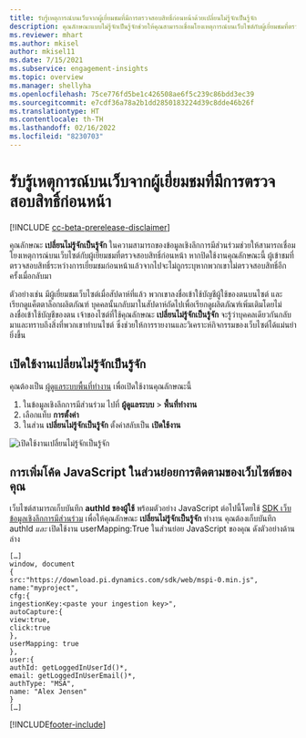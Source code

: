 ```yaml
---
title: รับรู้เหตุการณ์บนเว็บจากผู้เยี่ยมชมที่มีการตรวจสอบสิทธิ์ก่อนหน้าด้วยเปลี่ยนไม่รู้จักเป็นรู้จัก
description: คุณลักษณะแบบไม่รู้จักเป็นรู้จักช่วยให้คุณสามารถเชื่อมโยงเหตุการณ์บนเว็บไซต์กับผู้เยี่ยมชมที่ตรวจสอบสิทธิ์ก่อนหน้า
ms.reviewer: mhart
ms.author: mkisel
author: mkisel11
ms.date: 7/15/2021
ms.subservice: engagement-insights
ms.topic: overview
ms.manager: shellyha
ms.openlocfilehash: 75ce776fd5be1c426508ae6f5c239c86bdd3ec39
ms.sourcegitcommit: e7cdf36a78a2b1dd2850183224d39c8dde46b26f
ms.translationtype: HT
ms.contentlocale: th-TH
ms.lasthandoff: 02/16/2022
ms.locfileid: "8230703"
---
```

# <a name="recognize-web-events-from-previously-authenticated-visitors"></a>รับรู้เหตุการณ์บนเว็บจากผู้เยี่ยมชมที่มีการตรวจสอบสิทธิ์ก่อนหน้า

[!INCLUDE [cc-beta-prerelease-disclaimer](includes/cc-beta-prerelease-disclaimer.md)]

คุณลักษณะ **เปลี่ยนไม่รู้จักเป็นรู้จัก** ในความสามารถของข้อมูลเชิงลึกการมีส่วนร่วมช่วยให้สามารถเชื่อมโยงเหตุการณ์บนเว็บไซต์กับผู้เยี่ยมชมที่ตรวจสอบสิทธิ์ก่อนหน้า หากปิดใช้งานคุณลักษณะนี้ ผู้เข้าชมที่ตรวจสอบสิทธิ์ระหว่างการเยี่ยมชมก่อนหน้าแล้วจากไปจะไม่ถูกระบุหากพวกเขาไม่ตรวจสอบสิทธิ์อีกครั้งเมื่อกลับมา 

ตัวอย่างเช่น มีผู้เยี่ยมชมเว็บไซต์เมื่อสัปดาห์ที่แล้ว พวกเขาลงชื่อเข้าใช้บัญชีผู้ใช้ของตนบนไซต์ และเรียกดูแค็ตตาล็อกผลิตภัณฑ์ บุคคลนั้นกลับมาในสัปดาห์ถัดไปเพื่อเรียกดูผลิตภัณฑ์เพิ่มเติมโดยไม่ลงชื่อเข้าใช้บัญชีของตน เจ้าของไซต์ที่ใช้คุณลักษณะ **เปลี่ยนไม่รู้จักเป็นรู้จัก** จะรู้ว่าบุคคลเดียวกันกลับมาและทราบถึงสิ่งที่พวกเขาทำบนไซต์ ซึ่งช่วยให้การรายงานและวิเคราะห์กิจกรรมของเว็บไซต์ได้แม่นยำยิ่งขึ้น

## <a name="enable-unknown-to-known"></a>เปิดใช้งานเปลี่ยนไม่รู้จักเป็นรู้จัก

คุณต้องเป็น [ผู้ดูแลระบบพื้นที่ทำงาน](user-roles.md) เพื่อเปิดใช้งานคุณลักษณะนี้ 

1. ในข้อมูลเชิงลึกการมีส่วนร่วม ไปที่ **ผู้ดูแลระบบ** > **พื้นที่ทำงาน** 
2. เลือกแท็บ **การตั้งค่า**
3. ในส่วน **เปลี่ยนไม่รู้จักเป็นรู้จัก** ตั้งค่าสลับเป็น **เปิดใช้งาน**

![เปิดใช้งานเปลี่ยนไม่รู้จักเป็นรู้จัก](media/U2Ktoggle.png "เปิดใช้งานเปลี่ยนไม่รู้จักเป็นรู้จัก")

## <a name="adding-javascript-code-to-your-sites-tracking-snippet"></a>การเพิ่มโค้ด JavaScript ในส่วนย่อยการติดตามของเว็บไซต์ของคุณ

เว็บไซต์สามารถเก็บบันทึก **authId ของผู้ใช้** พร้อมตัวอย่าง JavaScript ต่อไปนี้โดยใช้ [SDK เว็บข้อมูลเชิงลึกการมีส่วนร่วม](advanced-SDK-implementation.md) เพื่อให้คุณลักษณะ **เปลี่ยนไม่รู้จักเป็นรู้จัก** ทำงาน คุณต้องเก็บบันทึก authId *และ* เปิดใช้งาน userMapping:True ในส่วนย่อย JavaScript ของคุณ ดังตัวอย่างด้านล่าง

```
[…]
window, document
{
src:"https://download.pi.dynamics.com/sdk/web/mspi-0.min.js",
name:"myproject",
cfg:{
ingestionKey:<paste your ingestion key>",
autoCapture:{
view:true,
click:true
},
userMapping: true
},
user:{
authId: getLoggedInUserId()*,
email: getLoggedInUserEmail()*,
authType: "MSA",
name: "Alex Jensen"
}
[…]
```

[!INCLUDE[footer-include](../includes/footer-banner.md)]

